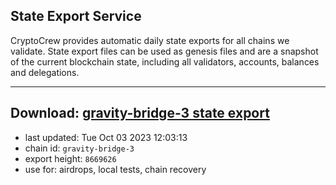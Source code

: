 ## State Export Service
CryptoCrew provides automatic daily state exports for all chains we validate. State export files can be used as genesis files and are a snapshot of the current blockchain state, including all validators, accounts, balances and delegations.

---
**Download: [gravity-bridge-3 state export](https://dl.ccvalidators.com/SERVICE/gravitybridge/gravity-bridge-3_export_8669626.json)**
---

- last updated: Tue Oct 03 2023 12:03:13
- chain id: `gravity-bridge-3`
- export height: `8669626`
- use for: airdrops, local tests, chain recovery

